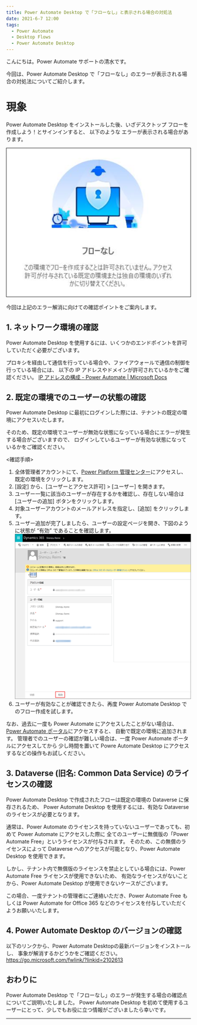 ```yaml
---
title: Power Automate Desktop で「フローなし」と表示される場合の対処法
date: 2021-6-7 12:00
tags:
  - Power Automate
  - Desktop Flows
  - Power Automate Desktop
---
```


こんにちは。Power Automate サポートの清水です。

今回は、Power Automate Desktop で「フローなし」のエラーが表示される場合の対処法についてご紹介します。

<!-- more -->

# 現象

Power Automate Desktop をインストールした後、いざデスクトップ フローを作成しよう！とサインインすると、
以下のような エラーが表示される場合があります。

![](./PowerAutomateDesktop-NoFlow/Error.png)

今回は上記のエラー解消に向けての確認ポイントをご案内します。

## 1. ネットワーク環境の確認

Power Automate Desktop を使用するには、いくつかのエンドポイントを許可していただく必要がございます。

プロキシを経由して通信を行っている場合や、ファイアウォールで通信の制御を行っている場合には、
以下の IP アドレスやドメインが許可されているかをご確認ください。
[IP アドレスの構成 - Power Automate | Microsoft Docs](https://docs.microsoft.com/ja-jp/power-automate/ip-address-configuration)

## 2. 既定の環境でのユーザーの状態の確認

Power Automate Desktop に最初にログインした際には、テナントの既定の環境にアクセスいたします。

そのため、既定の環境でユーザーが無効な状態になっている場合にエラーが発生する場合がございますので、
ログインしているユーザーが有効な状態になっているかをご確認ください。

<確認手順>
1. 全体管理者アカウントにて、[Power Platform 管理センター](https://admin.powerplatform.microsoft.com/)にアクセスし、既定の環境をクリックします。
2. [設定] から、[ユーザーとアクセス許可] > [ユーザー] を開きます。
3. ユーザー一覧に該当のユーザーが存在するかを確認し、存在しない場合は [ユーザーの追加] ボタンをクリックします。
4. 対象ユーザーアカウントのメールアドレスを指定し、[追加] をクリックします。
5. ユーザー追加が完了しましたら、ユーザーの設定ページを開き、下図のように状態が “有効” であることを確認します。
![](./PowerAutomateDesktop-NoFlow/UserStatus.png)
6. ユーザーが有効なことが確認できたら、再度 Power Automate Desktop でのフロー作成を試します。

なお、過去に一度も Power Automate にアクセスしたことがない場合は、[Power Automate ポータル](https://japan.flow.microsoft.com)にアクセスすると、
自動で既定の環境に追加されます。
管理者でのユーザーの確認が難しい場合は、一度 Power Automate ポータルにアクセスしてから
少し時間を置いて Powre Automate Desktop にアクセスするなどの操作もお試しください。

## 3. Dataverse (旧名: Common Data Service) のライセンスの確認

Power Automate Desktop で作成されたフローは既定の環境の Dataverse に保存されるため、
Power Automate Desktop を使用するには、有効な Dataverse のライセンスが必要となります。

通常は、Power Automate のライセンスを持っていないユーザーであっても、初めて Power Automate にアクセスした際に
全てのユーザーに無償版の「Power Automate Free」というライセンスが付与されます。
そのため、この無償のライセンスによって Dataverse へのアクセスが可能となり、Power Automate Desktop を使用できます。

しかし、テナント内で無償版のライセンスを禁止としている場合には、Power Automate Free ライセンスが使用できないため、
有効なライセンスがないことから、Power Automate Desktop が使用できないケースがございます。

この場合、一度テナントの管理者にご連絡いただき、Power Automate Free もしくは Power Automate for Office 365 などのライセンスを付与していただくようお願いいたします。

## 4. Power Automate Desktop のバージョンの確認

以下のリンクから、Power Automate Desktopの最新バージョンをインストールし、
事象が解消するかどうかをご確認ください。
https://go.microsoft.com/fwlink/?linkid=2102613

## おわりに

Power Automate Desktop で「フローなし」のエラーが発生する場合の確認点についてご説明いたしました。
Power Automate Desktop を初めて使用するユーザーにとって、少しでもお役に立つ情報がございましたら幸いです。

---
